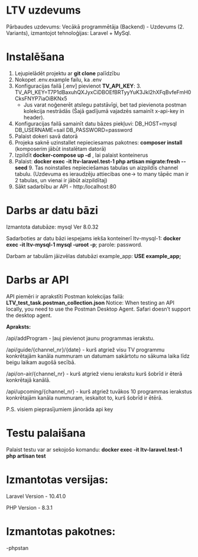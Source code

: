 # LTV uzdevums
Pārbaudes uzdevums: Vecākā programmētāja (Backend) - Uzdevums (2. Variants), izmantojot tehnoloģijas: Laravel + MySql.

# Instalēšana
1. Lejupielādēt projektu ar **git clone** palīdzību
2. Nokopet .env.example failu, ka .env
3. Konfiguracijas failā [.env] pievienot **TV_API_KEY**:
   3. TV_API_KEY=T7P1dBaxuhQXJyxCiDBOEfBRTyyYuK3Jkl2hXFqBvfeFmH0CksFNYP7iaOiBKNx5
      - Jus varat noģenerēt atslegu patstāvīgi, bet tad pievienota postman kolekcija nestrādās (Šajā gadījumā vajadzēs samainīt x-api-key in header).
4. Konfiguracijas failā samainīt datu bāzes piekļuvi:
      DB_HOST=mysql
      DB_USERNAME=sail
      DB_PASSWORD=password
5. Palaist dokeri savā datorā
6. Projeka saknē uzinstallet nepieciesamas pakotnes: **composer install** (komposerim jābūt instalētam datorā)
7. Izpildīt **docker-compose up -d** , lai palaist konteinerus 
8. Palaist: **docker exec -it ltv-laravel.test-1 php artisan migrate:fresh --seed**
   9. Tas noinstalles nepieciešamas tabulas un aizpildīs channel tabulu. (Uzdevuma es ieraudzēju attiecibas one-> to many tāpēc man ir 2 tabulas, un vienai ir jābūt aizpildītaj)
10. Sākt sadarbību ar API -  http:/localhost:80

# Darbs ar datu bāzi
Izmantota datubāze: mysql Ver 8.0.32

Sadarboties ar datu bāzi iespejams iekša konteinerī ltv-mysql-1:
**docker exec -it ltv-mysql-1 mysql -uroot -p**;  parole: password.

Darbam ar tabulām jāizvēlas datubāzi example_app: **USE example_app;**

# Darbs ar API
API piemēri ir aprakstīti Postman kolekcijas failā: **LTV_test_task.postman_collection.json**
Notice: When testing an API locally, you need to use the Postman Desktop Agent. Safari doesn’t support the desktop agent.

**Apraksts:** 

/api/addProgram - ļauj pievienot jaunu programmas ierakstu.

/api/guide/{channel_nr}/{date} - kurš atgriež visu TV programmu konkrētajām kanāla nummuram un datumam sakārtotu no sākuma laika līdz beigu laikam augošā secībā.

/api/on-air/{channel_nr} - kurš atgriež vienu ierakstu kurš šobrīd ir ēterā konkrētajā kanālā.

/api/upcoming/{channel_nr} - kurš atgriež tuvākos 10 programmas ierakstus konkrētajām kanāla nummuram, ieskaitot to, kurš šobrīd ir ētērā.

P.S. visiem pieprasījumiem jānorāda api key

# Testu palaišana
Palaist testu var ar sekojošo komandu: **docker exec -it ltv-laravel.test-1 php artisan test**

# Izmantotas versijas:
Laravel Version - 10.41.0

PHP Version - 8.3.1

# Izmantotas pakotnes:
-phpstan
